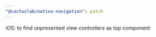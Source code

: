 ```yaml
---
"@cactuslab/native-navigation": patch
---
```


iOS: to find unpresented view controllers as top component
